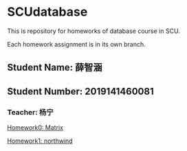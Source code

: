 # SCUdatabase

This is repository for homeworks of database course in SCU.

Each homework assignment is in its own branch.

## Student Name: 薛智涵

## Student Number: 2019141460081

### Teacher: 杨宁

[Homework0: Matrix](https://github.com/milky245/SCUdatabase/tree/homework0_matrix)

[Homework1: northwind](https://github.com/milky245/SCUdatabase/tree/Homework1_northwind)

